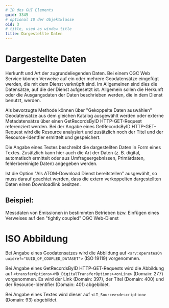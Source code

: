 ```yaml
---
# ID des GUI Elements
guid: 3345
# optional ID der Objektklasse
oid: 3
# title, used as window title
title: Dargestellte Daten
---
```


# Dargestellte Daten

Herkunft und Art der zugrundeliegenden Daten. Bei einem OGC Web Service können Verweise auf ein oder mehrere Geodatensätze eingefügt werden, die mit dem Dienst verknüpft sind. Im Allgemeinen sind dies die Datensätze, auf die der Dienst aufgesetzt ist. Allgemein sollen die Herkunft oder die Ausgangsdaten der Daten beschrieben werden, die in dem Dienst benutzt, werden.

Als bevorzugte Methode können über "Gekoppelte Daten auswählen" Geodatensätze aus dem gleichen Katalog ausgewählt werden oder externe Metadatensätze über einen GetRecordsByID HTTP-GET-Request referenziert werden. Bei der Angabe eines GetRecordsByID HTTP-GET-Request wird die Resource analysiert und zusätzlich noch der Titel und der Resource-Identfier ermittelt und gespeichert.

Die Angabe eines Textes beschreibt die dargestellten Daten in Form eines Textes. Zusätzlich kann hier auch  die Art der Daten (z. B. digital, automatisch ermittelt oder aus Umfrageergebnissen, Primärdaten, fehlerbereinigte Daten) angegeben werden.

Ist die Option "Als ATOM-Download Dienst bereitstellen" ausgewählt, so muss darauf geachtet werden, dass die extern verkoppelten dargestellten Daten einen Downloadlink besitzen.

## Beispiel:

Messdaten von Emissionen in bestimmten Betrieben bzw. Einfügen eines Verweises auf den "tightly coupled" OGC Web-Dienst

# ISO Abbildung

Bei Angabe eines Geodatensatzes wird die Abbildung auf ```<srv:operatesOn uuidref="UUID_OF_COUPLED_DATASET">``` (ISO 19119) vorgenommen.

Bei Angabe eines GetRecordsByID HTTP-GET-Requests wird die Abbildung auf ```<transferOptions><MD_DigitalTransferOptions><onLine>``` (Domain: 277) vorgenommen. Es wird der Link (Domain: 397), der Titel (Domain: 400) und der Resource-Identifier (Domain: 401) abgebildet.

Bei Angabe eines Textes wird dieser auf ```<LI_Source><description>``` (Domain: 93) abgebildet.
